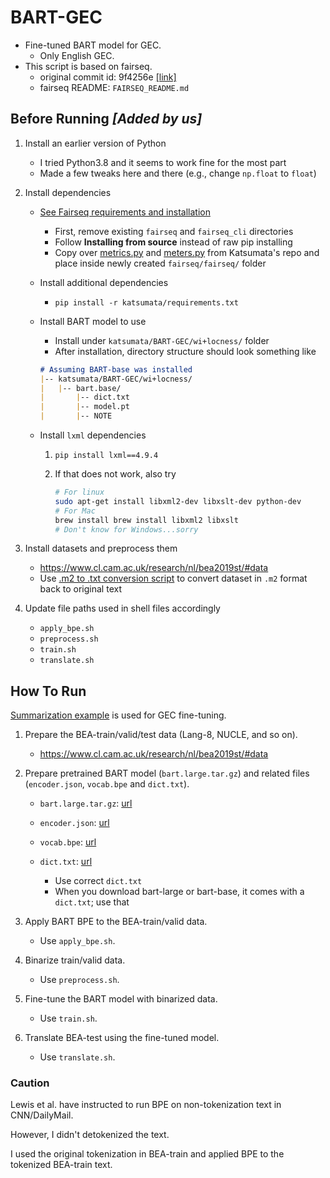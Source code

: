 # BART-GEC
- Fine-tuned BART model for GEC.
  - Only English GEC.
- This script is based on fairseq.
  - original commit id: 9f4256e [[link]](https://github.com/pytorch/fairseq/tree/9f4256edf60554afbcaadfa114525978c141f2bd)
  - fairseq README: `FAIRSEQ_README.md`

## Before Running _\[Added by us\]_

1. Install an earlier version of Python

    - I tried Python3.8 and it seems to work fine for the most part
    - Made a few tweaks here and there (e.g., change `np.float` to `float`)

1. Install dependencies

    - [See Fairseq requirements and installation](./FAIRSEQ_README.md#requirements-and-installation)

        - First, remove existing `fairseq` and `fairseq_cli` directories
        - Follow **Installing from source** instead of raw pip installing
        - Copy over [metrics.py](https://github.com/Katsumata420/generic-pretrained-GEC/blob/master/BART-GEC/fairseq/metrics.py) and [meters.py](https://github.com/Katsumata420/generic-pretrained-GEC/blob/master/BART-GEC/fairseq/meters.py) from Katsumata's repo and place inside newly created `fairseq/fairseq/` folder

    - Install additional dependencies

        - `pip install -r katsumata/requirements.txt`

    - Install BART model to use

        - Install under `katsumata/BART-GEC/wi+locness/` folder
        - After installation, directory structure should look something like

        ```md
        # Assuming BART-base was installed
        |-- katsumata/BART-GEC/wi+locness/
        |   |-- bart.base/
        |       |-- dict.txt
        |       |-- model.pt
        |       |-- NOTE
        ```

    - Install `lxml` dependencies

        1. `pip install lxml==4.9.4`
        1. If that does not work, also try

            ```bash
            # For linux
            sudo apt-get install libxml2-dev libxslt-dev python-dev
            # For Mac
            brew install brew install libxml2 libxslt
            # Don't know for Windows...sorry
            ```

1. Install datasets and preprocess them

    - https://www.cl.cam.ac.uk/research/nl/bea2019st/#data
    - Use [.m2 to .txt conversion script](./wi+locness/m2_to_txt.py) to convert dataset in `.m2` format back to original text

1. Update file paths used in shell files accordingly

    - `apply_bpe.sh`
    - `preprocess.sh`
    - `train.sh`
    - `translate.sh`

## How To Run
[Summarization example](https://github.com/Katsumata420/generic-pretrained-GEC/blob/master/BART-GEC/examples/bart/README.cnn.md) is used for GEC fine-tuning.

1. Prepare the BEA-train/valid/test data (Lang-8, NUCLE, and so on).
    - https://www.cl.cam.ac.uk/research/nl/bea2019st/#data
2. Prepare pretrained BART model (`bart.large.tar.gz`) and related files
 (`encoder.json`, `vocab.bpe` and `dict.txt`).
    - `bart.large.tar.gz`: [url](https://dl.fbaipublicfiles.com/fairseq/models/bart.large.tar.gz)
    - `encoder.json`: [url](https://dl.fbaipublicfiles.com/fairseq/gpt2_bpe/encoder.json)
    - `vocab.bpe`: [url](https://dl.fbaipublicfiles.com/fairseq/gpt2_bpe/vocab.bpe)
    - `dict.txt`: [url](https://dl.fbaipublicfiles.com/fairseq/gpt2_bpe/dict.txt)

        - Use correct `dict.txt`
        - When you download bart-large or bart-base, it comes with a `dict.txt`; use that

2. Apply BART BPE to the BEA-train/valid data.
    - Use `apply_bpe.sh`.
3. Binarize train/valid data.
    - Use `preprocess.sh`.
4. Fine-tune the BART model with binarized data.
    - Use `train.sh`.
5. Translate BEA-test using the fine-tuned model.
    - Use `translate.sh`.

### Caution
Lewis et al. have instructed to run BPE on non-tokenization text in CNN/DailyMail.

However, I didn't detokenized the text.

I used the original tokenization in BEA-train and applied BPE to the tokenized BEA-train text.

